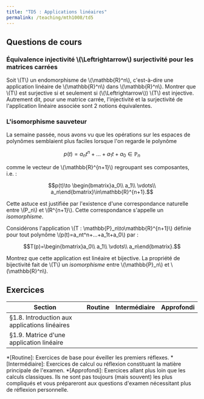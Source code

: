 ```yaml
---
title: "TD5 : Applications linéaires"
permalink: /teaching/mth1008/td5
---
```


## Questions de cours

### Équivalence injectivité \\(\Leftrightarrow\\) surjectivité pour les matrices carrées

Soit \\(T\\) un endomorphisme de \\(\mathbb{R}^n\\), c'est-à-dire une application linéaire de \\(\mathbb{R}^n\\) dans \\(\mathbb{R}^n\\). Montrer que \\(T\\) est surjective si et seulement si (\\(\Leftrightarrow\\)) \\(T\\) est injective. Autrement dit, pour une matrice carrée, l'injectivité et la surjectivité de l'application linéaire associée sont 2 notions équivalentes.

### L'isomorphisme sauveteur

La semaine passée, nous avons vu que les opérations sur les espaces de polynômes semblaient plus faciles lorsque l'on regarde le polynôme

$$p(t)=a_nt^n+...+a_1t+a_0\in\mathbb{P}_n$$

comme le vecteur de \\(\mathbb{R}^{n+1}\\) regroupant ses composantes, i.e. :

$$p(t)\to \begin{bmatrix}a_0\\ a_1\\ \vdots\\ a_n\end{bmatrix}\in\mathbb{R}^{n+1}.$$

Cette astuce est justifiée par l'existence d'une correspondance naturelle entre \\(P_n\\) et \\(R^{n+1}\\). Cette correspondance s'appelle un *isomorphisme*.

Considérons l'application \\(T : \mathbb{P}_n\to\mathbb{R}^{n+1}\\) définie pour tout polynôme \\(p(t)=a_nt^n+...+a_1t+a_0\\) par :

$$T(p)=\begin{bmatrix}a_0\\ a_1\\ \vdots\\ a_n\end{bmatrix}.$$

Montrez que cette application est linéaire et bijective. La propriété de bijectivité fait de \\(T\\) un *isomorphisme* entre \\(\mathbb{P}_n\\) et \\(\mathbb{R}^n\\).

## Exercices

| Section                                       | Routine | Intermédiaire | Approfondi |
| --------------------------------------------- | ------- | ------------- | ---------- |
| §1.8. Introduction aux applications linéaires |         |               |            |
| §1.9. Matrice d'une application linéaire      |         |               |            |

*[Routine]: Exercices de base pour éveiller les premiers réflexes.
*[Intermédiaire]: Exercices de calcul ou réflexion constituant la matière principale de l'examen.
*[Approfondi]: Exercices allant plus loin que les calculs classiques. Ils ne sont pas toujours (mais souvent) les plus compliqués et vous prépareront aux questions d'examen nécessitant plus de réflexion personnelle.